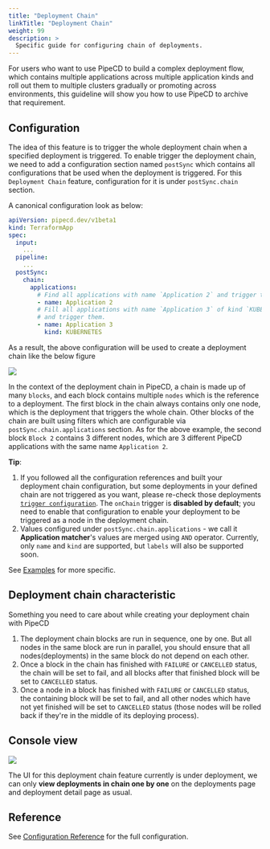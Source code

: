 ```yaml
---
title: "Deployment Chain"
linkTitle: "Deployment Chain"
weight: 99
description: >
  Specific guide for configuring chain of deployments.
---
```


For users who want to use PipeCD to build a complex deployment flow, which contains multiple applications across multiple application kinds and roll out them to multiple clusters gradually or promoting across environments, this guideline will show you how to use PipeCD to archive that requirement.

## Configuration

The idea of this feature is to trigger the whole deployment chain when a specified deployment is triggered. To enable trigger the deployment chain, we need to add a configuration section named `postSync` which contains all configurations that be used when the deployment is triggered. For this `Deployment Chain` feature, configuration for it is under `postSync.chain` section.

A canonical configuration look as below:

```yaml
apiVersion: pipecd.dev/v1beta1
kind: TerraformApp
spec:
  input:
    ...
  pipeline:
    ...
  postSync:
    chain:
      applications:
        # Find all applications with name `Application 2` and trigger them.
        - name: Application 2
        # Fill all applications with name `Application 3` of kind `KUBERNETES`
        # and trigger them.
        - name: Application 3
          kind: KUBERNETES
```

As a result, the above configuration will be used to create a deployment chain like the below figure

![](/images/deployment-chain-figure.png)

In the context of the deployment chain in PipeCD, a chain is made up of many `blocks`, and each block contains multiple `nodes` which is the reference to a deployment. The first block in the chain always contains only one node, which is the deployment that triggers the whole chain. Other blocks of the chain are built using filters which are configurable via `postSync.chain.applications` section. As for the above example, the second block `Block 2` contains 3 different nodes, which are 3 different PipeCD applications with the same name `Application 2`.

__Tip__:

1. If you followed all the configuration references and built your deployment chain configuration, but some deployments in your defined chain are not triggered as you want, please re-check those deployments [`trigger configuration`](/docs/user-guide/triggering-a-deployment/#trigger-configuration). The `onChain` trigger is __disabled by default__; you need to enable that configuration to enable your deployment to be triggered as a node in the deployment chain.
2. Values configured under `postSync.chain.applications` - we call it __Application matcher__'s values are merged using `AND` operator. Currently, only `name` and `kind` are supported, but `labels` will also be supported soon.

See [Examples](/docs/examples/#deployment-chain) for more specific.

## Deployment chain characteristic

Something you need to care about while creating your deployment chain with PipeCD

1. The deployment chain blocks are run in sequence, one by one. But all nodes in the same block are run in parallel, you should ensure that all nodes(deployments) in the same block do not depend on each other.
2. Once a block in the chain has finished with `FAILURE` or `CANCELLED` status, the chain will be set to fail, and all blocks after that finished block will be set to `CANCELLED` status.
3. Once a node in a block has finished with `FAILURE` or `CANCELLED` status, the containing block will be set to fail, and all other nodes which have not yet finished will be set to `CANCELLED` status (those nodes will be rolled back if they're in the middle of its deploying process).

## Console view

![](/images/deployment-chain-console.png)

The UI for this deployment chain feature currently is under deployment, we can only __view deployments in chain one by one__ on the deployments page and deployment detail page as usual.

## Reference

See [Configuration Reference](/docs/user-guide/configuration-reference/#postsync) for the full configuration.
